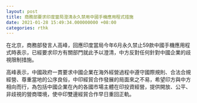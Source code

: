 ```yaml
---
layout: post
title: 商務部要求印度當局澄清永久禁用中國手機應用程式措施
date: 2021-01-28 15:49:34.000000000 +08:00
categories: rthk
---
```


在北京，商務部發言人高峰，回應印度當局今年6月永久禁止59款中國手機應用程式時表示，已經要求印方有關部門就此予以澄清，中方反對任何針對中國企業的歧視限制措施。

高峰表示，中國政府一貫要求中國企業在海外經營過程中遵守國際規則、合法合規經營、尊重當地的公序良俗，中印經貿合作發展的局面來之不易，希望印方與中方相向而行，為包括中國企業在內的各國市場主體在印投資經營，提供開放、公平、非歧視的營商環境，使中印雙邊經貿合作早日重回正軌。
